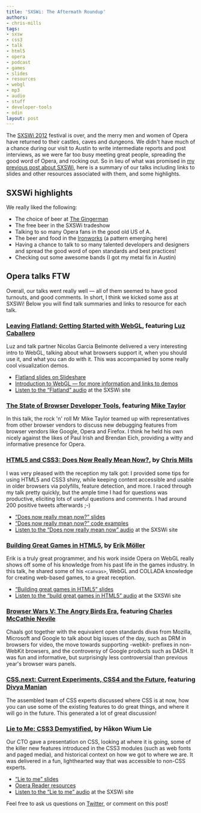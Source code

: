 ```yaml
---
title: 'SXSWi: The Aftermath Roundup'
authors:
- chris-mills
tags:
- sxsw
- css3
- talk
- html5
- opera
- podcast
- games
- slides
- resources
- webgl
- mp3
- audio
- stuff
- developer-tools
- odin
layout: post
---
```

<p>The <a href="http://sxsw.com/interactive">SXSWi 2012</a> festival is over, and the merry men and women of Opera have returned to their castles, caves and dungeons. We didn&#39;t have much of a chance during our visit to Austin to write intermediate reports and post interviews, as we were far too busy meeting great people, spreading the good word of Opera, and rocking out. So in lieu of what was promised in <a href="http://my.opera.com/ODIN/blog/2012/03/06/singing-an-opera-at-sxswi-2012">my previous post about SXSWi</a>, here is a summary of our talks including links to slides and other resources associated with them, and some highlights.</p>

<h2>SXSWi highlights</h2>

<p>We really liked the following:</p>

<ul>
  <li>The choice of beer at <a href="http://aus.gingermanpub.com/">The Gingerman</a></li>
  <li>The free beer in the SXSWi tradeshow</li>
  <li>Talking to so many Opera fans in the good old US of A.</li>
  <li>The beer and food in the <a href="http://www.ironworksbbq.com/">Ironworks</a> (a pattern emerging here)</li>
  <li>Having a chance to talk to so many talented developers and designers and spread the good word of open standards and best practices!</li>
  <li>Checking out some awesome bands (I got my metal fix in Austin)</li>
</ul>

<h2>Opera talks FTW</h2>

<p>Overall, our talks went really well — all of them seemed to have good turnouts, and good comments. In short, I think we kicked some ass at SXSWi! Below you will find talk summaries and links to resource for each talk.</p>

<h3><a href="http://lanyrd.com/2012/sxsw-interactive/sppfg/">Leaving Flatland: Getting Started with WebGL</a>, featuring <a href="https://twitter.com/#!/gerbille">Luz Caballero</a></h3>

<p>Luz and talk partner Nicolas Garcia Belmonte delivered a very interesting intro to WebGL, talking about what browsers support it, when you should use it, and what you can do with it. This was accompanied by some really cool visualization demos.</p>

<ul>
  <li><a href="http://www.slideshare.net/philogb/leaving-flatland-getting-started-with-webgl-sxsw-2012">Flatland slides on Slideshare</a></li>
  <li><a href="http://dev.opera.com/articles/view/an-introduction-to-webgl/">Introduction to WebGL — for more information and links to demos</a></li>
  <li><a href="http://schedule.sxsw.com/2012/events/event_IAP10895">Listen to the <q>Flatland</q> audio</a> at the SXSWi site</li>
</ul>

<h3><a href="http://lanyrd.com/2012/sxsw-interactive/spmzy/">The State of Browser Developer Tools</a>, featuring <a href="https://twitter.com/#!/miketaylr">Mike Taylor</a></h3>

<p>In this talk, the rock &#39;n&#39; roll Mr Mike Taylor teamed up with representatives from other browser vendors to discuss new debugging features from browser vendors like Google, Opera and Firefox. I think he held his own nicely against the likes of Paul Irish and Brendan Eich, providing a witty and informative presence for Opera.</p>

<h3><a href="http://lanyrd.com/2012/sxsw-interactive/spmtp/">HTML5 and CSS3: Does Now Really Mean Now?</a>, by <a href="https://twitter.com/#!/chrisdavidmills">Chris Mills</a></h3>

<p>I was very pleased with the reception my talk got: I provided some tips for using HTML5 and CSS3 shiny, while keeping content accessible and usable in older browsers via polyfills, feature detection, and more. I raced through my talk pretty quickly, but the ample time I had for questions was productive, eliciting lots of useful questions and comments. I had around 200 positive tweets afterwards ;-)</p>

<ul>
  <li><a href="http://www.slideshare.net/chrisdavidmills/html5-and-css3-does-now-really-mean-now"><q>Does now really mean now?</q> slides</a></li>
  <li><a href="http://people.opera.com/cmills/css3book/css3-html5-dnrmn.zip"><q>Does now really mean now?</q> code examples</a></li>
  <li><a href="http://schedule.sxsw.com/2012/events/event_IAP10996">Listen to the <q>Does now really mean now</q> audio</a> at the SXSWi site</li>
</ul>

<h3><a href="http://lanyrd.com/2012/sxsw-interactive/spmwk/">Building Great Games in HTML5</a>, by <a href="https://twitter.com/#!/erikjmoller">Erik Möller</a></h3>

<p>Erik is a truly great programmer, and his work inside Opera on WebGL really shows off some of his knowledge from his past life in the games industry. In this talk, he shared some of his <code>&lt;canvas&gt;</code>, WebGL and COLLADA knowledge for creating web-based games, to a great reception.</p>

<ul>
  <li><a href="http://people.opera.com/emoller/2012-03-10-SXSW/slides/"><q>Building great games in HTML5</q> slides</a></li>
  <li><a href="http://schedule.sxsw.com/2012/events/event_IAP10863">Listen to the <q>build great games in HTML5</q> audio</a> at the SXSWi site</li>
</ul>

<h3><a href="http://lanyrd.com/2012/sxsw-interactive/sqbdh/">Browser Wars V: The Angry Birds Era</a>, featuring <a href="https://twitter.com/#!/chaals">Charles McCathie Nevile</a></h3>

<p>Chaals got together with the equivalent open standards divas from Mozilla, Microsoft and Google to talk about big issues of the day, such as DRM in browsers for video, the move towards supporting -webkit- prefixes in non-WebKit browsers, and the controversy of Google products such as DASH. It was fun and informative, but surprisingly less controversial than previous year&#39;s browser wars panels.</p>

<h3><a href="http://lanyrd.com/2012/sxsw-interactive/spkxp/">CSS.next: Current Experiments, CSS4 and the Future</a>, featuring <a href="https://twitter.com/#!/divya">Divya Manian</a></h3>

<p>The assembled team of CSS experts discussed where CSS is at now, how you can use some of the existing features to do great things, and where it will go in the future. This generated a lot of great discussion!</p>

<h3><a href="http://lanyrd.com/2012/sxsw-interactive/sphcd/">Lie to Me: CSS3 Demystified</a>, by Håkon Wium Lie</h3>

<p>Our CTO gave a presentation on CSS, looking at where it is going, some of the killer new features introduced in the CSS3 modules (such as web fonts and paged media), and historical context on how we got to where we are. It was delivered in a fun, lighthearted way that was accessible to non-CSS experts.</p>

<ul>
  <li><a href="http://people.opera.com/howcome/2012/talks/03-13-sxsw-shower.html"><q>Lie to me</q> slides</a></li>
  <li><a href="http://people.opera.com/howcome/2011/reader/">Opera Reader resources</a></li>
  <li><a href="http://schedule.sxsw.com/2012/events/event_IAP11125">Listen to the <q>Lie to me</q> audio</a> at the SXSWi site</li>
</ul>


<p>Feel free to ask us questions on <a href="https://twitter.com/#!/odevrel">Twitter</a>, or comment on this post!</p>
